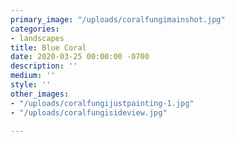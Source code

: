 ```yaml
---
primary_image: "/uploads/coralfungimainshot.jpg"
categories:
- landscapes
title: Blue Coral
date: 2020-03-25 00:00:00 -0700
description: ''
medium: ''
style: ''
other_images:
- "/uploads/coralfungijustpainting-1.jpg"
- "/uploads/coralfungisideview.jpg"

---
```

